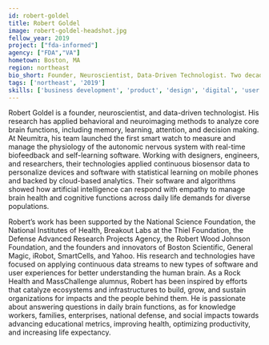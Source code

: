 ```yaml
---
id: robert-goldel
title: Robert Goldel
image: robert-goldel-headshot.jpg
fellow_year: 2019
project: ["fda-informed"]
agency: ["FDA","VA"]
hometown: Boston, MA
region: northeast
bio_short: Founder, Neuroscientist, Data-Driven Technologist. Two decades of working at the intersection of cognition, behavior, and the brain, solving for human health and performance concerns with industry, non-profit, and government partners across populations.
tags: ['northeast', '2019']
skills: ['business development', 'product', 'design', 'digital', 'user experience']
---
```


Robert Goldel is a founder, neuroscientist, and data-driven technologist. His research has applied behavioral and neuroimaging methods to analyze core brain functions, including memory, learning, attention, and decision making. At Neumitra, his team launched the first smart watch to measure and manage the physiology of the autonomic nervous system with real-time biofeedback and self-learning software. Working with designers, engineers, and researchers, their technologies applied continuous biosensor data to personalize devices and software with statistical learning on mobile phones and backed by cloud-based analytics. Their software and algorithms showed how artificial intelligence can respond with empathy to manage brain health and cognitive functions across daily life demands for diverse populations.

Robert’s work has been supported by the National Science Foundation, the National Institutes of Health, Breakout Labs at the Thiel Foundation, the Defense Advanced Research Projects Agency, the Robert Wood Johnson Foundation, and the founders and innovators of Boston Scientific, General Magic, iRobot, SmartCells, and Yahoo. His research and technologies have focused on applying continuous data streams to new types of software and user experiences for better understanding the human brain. As a Rock Health and MassChallenge alumnus, Robert has been inspired by efforts that catalyze ecosystems and infrastructures to build, grow, and sustain organizations for impacts and the people behind them. He is passionate about answering questions in daily brain functions, as for knowledge workers, families, enterprises, national defense, and social impacts towards advancing educational metrics, improving health, optimizing productivity, and increasing life expectancy.
